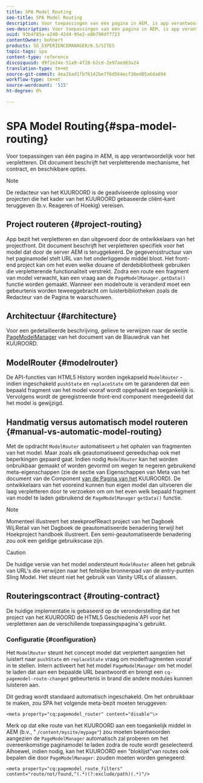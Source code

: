 ```yaml
---
title: SPA Model Routing
seo-title: SPA Model Routing
description: Voor toepassingen van één pagina in AEM, is app verantwoordelijk voor het verpletteren. Dit document beschrijft het verpletterende mechanisme, het contract, en beschikbare opties.
seo-description: Voor toepassingen van één pagina in AEM, is app verantwoordelijk voor het verpletteren. Dit document beschrijft het verpletterende mechanisme, het contract, en beschikbare opties.
uuid: 93b4f85a-a240-42d4-95e2-e8b790df7723
contentOwner: bohnert
products: SG_EXPERIENCEMANAGER/6.5/SITES
topic-tags: spa
content-type: reference
discoiquuid: d9f1e24e-51a9-4f28-b2cd-2e97aed63a24
translation-type: tm+mt
source-git-commit: 4ea1bad1fb76142be7f6d564ecf30ed85a6da694
workflow-type: tm+mt
source-wordcount: '515'
ht-degree: 0%

---
```



# SPA Model Routing{#spa-model-routing}

Voor toepassingen van één pagina in AEM, is app verantwoordelijk voor het verpletteren. Dit document beschrijft het verpletterende mechanisme, het contract, en beschikbare opties.

>[!NOTE]
>
>De redacteur van het KUUROORD is de geadviseerde oplossing voor projecten die het kader van het KUUROORD gebaseerde cliënt-kant teruggeven (b.v. Reageren of Hoekig) vereisen.

## Project routeren {#project-routing}

App bezit het verpletteren en dan uitgevoerd door de ontwikkelaars van het projectfront. Dit document beschrijft het verpletteren specifiek voor het model dat door de server AEM is teruggekeerd. De gegevensstructuur van het paginamodel stelt URL van het onderliggende middel bloot. Het front-end project kan om het even welke douane of derdebibliotheek gebruiken die verpletterende functionaliteit verstrekt. Zodra een route een fragment van model verwacht, kan een vraag aan de `PageModelManager.getData()` functie worden gemaakt. Wanneer een modelroute is veranderd moet een gebeurtenis worden teweeggebracht om luisterbibliotheken zoals de Redacteur van de Pagina te waarschuwen.

## Architectuur {#architecture}

Voor een gedetailleerde beschrijving, gelieve te verwijzen naar de sectie [PageModelManager](/help/sites-developing/spa-blueprint.md#pagemodelmanager) van het document van de Blauwdruk van het KUUROORD.

## ModelRouter {#modelrouter}

De API-functies van HTML5 History worden ingekapseld `ModelRouter` - indien ingeschakeld `pushState` en `replaceState` om te garanderen dat een bepaald fragment van het model vooraf wordt opgehaald en toegankelijk is. Vervolgens wordt de geregistreerde front-end component meegedeeld dat het model is gewijzigd.

## Handmatig versus automatisch model routeren {#manual-vs-automatic-model-routing}

Met de opdracht `ModelRouter` automatiseert u het ophalen van fragmenten van het model. Maar zoals elk geautomatiseerd gereedschap ook met beperkingen gepaard gaat. Indien nodig `ModelRouter` kan het worden onbruikbaar gemaakt of worden gevormd om wegen te negeren gebruikend meta-eigenschappen (zie de sectie van Eigenschappen van Meta van het document van de Component [van de Pagina van het](/help/sites-developing/spa-page-component.md) KUUROORD). De ontwikkelaars van het vooreind kunnen hun eigen model dan uitvoeren die laag verpletteren door te verzoeken om om het even welk bepaald fragment van model te laden gebruikend de `PageModelManager` `getData()` functie.

>[!NOTE]
>
>Momenteel illustreert het steekproefReact project van het Dagboek Wij.Retail van het Dagboek de geautomatiseerde benadering terwijl het Hoekproject handboek illustreert. Een semi-geautomatiseerde benadering zou ook een geldige gebruikscase zijn.

>[!CAUTION]
>
>De huidige versie van het model ondersteunt `ModelRouter` alleen het gebruik van URL&#39;s die verwijzen naar het feitelijke bronnenpad van de entry-punten Sling Model. Het steunt niet het gebruik van Vanity URLs of aliassen.

## Routeringscontract {#routing-contract}

De huidige implementatie is gebaseerd op de veronderstelling dat het project van het KUUROORD de HTML5 Geschiedenis API voor het verpletteren aan de verschillende toepassingspagina&#39;s gebruikt.

### Configuratie {#configuration}

Het `ModelRouter` steunt het concept model dat verplettert aangezien het luistert naar `pushState` en `replaceState` vraag om modelfragmenten vooraf in te stellen. Intern activeert het het model `PageModelManager` om het model te laden dat aan een bepaalde URL beantwoordt en brengt een `cq-pagemodel-route-changed` gebeurtenis in brand die andere modules kunnen luisteren aan.

Dit gedrag wordt standaard automatisch ingeschakeld. Om het onbruikbaar te maken, zou SPA het volgende meta-bezit moeten teruggeven:

```
<meta property="cq:pagemodel_router" content="disable"\>
```

Merk op dat elke route van het KUUROORD aan een toegankelijk middel in AEM (b.v., &quot; `/content/mysite/mypage"`) zou moeten beantwoorden aangezien de `PageModelManager` automatisch zal proberen om het overeenkomstige paginamodel te laden zodra de route wordt geselecteerd. Alhoewel, indien nodig, kan het KUUROORD een &quot;bloklijst&quot;van routes ook bepalen die door `PageModelManager`: zouden moeten worden genegeerd:

```
<meta property="cq:pagemodel_route_filters" content="route/not/found,^(.*)(?:exclude/path)(.*)"/>
```

